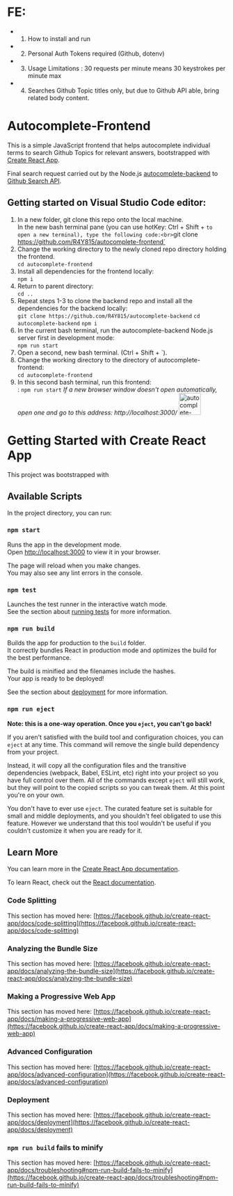 # FE: 
* 1) How to install and run 
* 2) Personal Auth Tokens required (Github, dotenv)
* 3) Usage Limitations : 30 requests per minute means 30 keystrokes per minute max
* 4) Searches Github Topic titles only, but due to Github API able, bring related body content. 

# Autocomplete-Frontend

This is a simple JavaScript frontend that helps autocomplete individual terms to search Github Topics for relevant answers, bootstrapped with [Create React App](https://github.com/facebook/create-react-app).<br>

Final search request carried out by the Node.js [autocomplete-backend](https://github.com/R4Y815/autocomplete-backend) to [Github Search API](https://docs.github.com/en/rest/search).

## Getting started on Visual Studio Code editor:
   1. In a new folder, git clone this repo onto the local machine.  <br>
      In the new bash terminal pane (you can use hotKey: Ctrl + Shift + ` to open a new terminal), type the following code:<br>
        `git clone https://github.com/R4Y815/autocomplete-frontend`
   2. Change the working directory to the newly cloned repo directory holding the frontend. <br>
        `cd autocomplete-frontend`
   3. Install all dependencies for the frontend locally:<br>
        `npm i`
   4. Return to parent directory:<br>
        `cd ..` 
   5. Repeat steps 1-3 to clone the backend repo and install all the dependencies for the backend locally: <br>
        `git clone https://github.com/R4Y815/autocomplete-backend`
        `cd autocomplete-backend`
        `npm i`
   6. In the current bash terminal, run the autocomplete-backend Node.js server first in development mode: <br>
        `npm run start`
   7. Open a second, new bash terminal. (Ctrl + Shift + `). <br>
   8. Change the working directory to the directory of autocomplete-frontend:<br>
        `cd autocomplete-frontend`
   9. In this second bash terminal, run this frontend:<br>:
        `npm run start`
        *If a new browser window doesn't open automatically, open one and go to this address: http://localhost:3000/*
        <image src ="https://lh3.googleusercontent.com/xQksKvRKxnM0wurF5TaahN-GwJrnuudnCZ6-t0olh6r9s1X_Z7j3DEQiugioNZpKYEuR55mdZy3mGQ-37IAnMLQCgG2bSZdGDemVNyEIHLNI0sLVbbxAG2AU4zNf1ANAFr3FNB8AFA=w600-h315-p-k" alt="autocomplete-frontend-photo" width="50vw"/>
        

  



# Getting Started with Create React App

This project was bootstrapped with 

## Available Scripts

In the project directory, you can run:

### `npm start`

Runs the app in the development mode.\
Open [http://localhost:3000](http://localhost:3000) to view it in your browser.

The page will reload when you make changes.\
You may also see any lint errors in the console.

### `npm test`

Launches the test runner in the interactive watch mode.\
See the section about [running tests](https://facebook.github.io/create-react-app/docs/running-tests) for more information.

### `npm run build`

Builds the app for production to the `build` folder.\
It correctly bundles React in production mode and optimizes the build for the best performance.

The build is minified and the filenames include the hashes.\
Your app is ready to be deployed!

See the section about [deployment](https://facebook.github.io/create-react-app/docs/deployment) for more information.

### `npm run eject`

**Note: this is a one-way operation. Once you `eject`, you can't go back!**

If you aren't satisfied with the build tool and configuration choices, you can `eject` at any time. This command will remove the single build dependency from your project.

Instead, it will copy all the configuration files and the transitive dependencies (webpack, Babel, ESLint, etc) right into your project so you have full control over them. All of the commands except `eject` will still work, but they will point to the copied scripts so you can tweak them. At this point you're on your own.

You don't have to ever use `eject`. The curated feature set is suitable for small and middle deployments, and you shouldn't feel obligated to use this feature. However we understand that this tool wouldn't be useful if you couldn't customize it when you are ready for it.

## Learn More

You can learn more in the [Create React App documentation](https://facebook.github.io/create-react-app/docs/getting-started).

To learn React, check out the [React documentation](https://reactjs.org/).

### Code Splitting

This section has moved here: [https://facebook.github.io/create-react-app/docs/code-splitting](https://facebook.github.io/create-react-app/docs/code-splitting)

### Analyzing the Bundle Size

This section has moved here: [https://facebook.github.io/create-react-app/docs/analyzing-the-bundle-size](https://facebook.github.io/create-react-app/docs/analyzing-the-bundle-size)

### Making a Progressive Web App

This section has moved here: [https://facebook.github.io/create-react-app/docs/making-a-progressive-web-app](https://facebook.github.io/create-react-app/docs/making-a-progressive-web-app)

### Advanced Configuration

This section has moved here: [https://facebook.github.io/create-react-app/docs/advanced-configuration](https://facebook.github.io/create-react-app/docs/advanced-configuration)

### Deployment

This section has moved here: [https://facebook.github.io/create-react-app/docs/deployment](https://facebook.github.io/create-react-app/docs/deployment)

### `npm run build` fails to minify

This section has moved here: [https://facebook.github.io/create-react-app/docs/troubleshooting#npm-run-build-fails-to-minify](https://facebook.github.io/create-react-app/docs/troubleshooting#npm-run-build-fails-to-minify)
